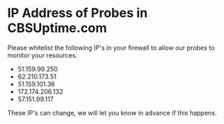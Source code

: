# IP Address of Probes in CBSUptime.com

Please whitelist the following IP's in your firewall to allow our probes to monitor your resources.

- 51.159.99.250
- 62.210.173.51
- 51.159.101.36
- 172.174.206.132
- 57.151.99.117

These IP's can change, we will let you know in advance if this happens.

